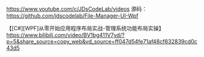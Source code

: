 https://www.youtube.com/c/JDsCodeLab/videos
源码：https://github.com/jdscodelab/File-Manager-UI-Wpf

【[C#][WPF]从零开始应用程序布局实战-管理系统功能布局实操】 https://www.bilibili.com/video/BV1bg411V7yd/?p=5&share_source=copy_web&vd_source=ff047d54fe71af48cf832839cd0c43d5
